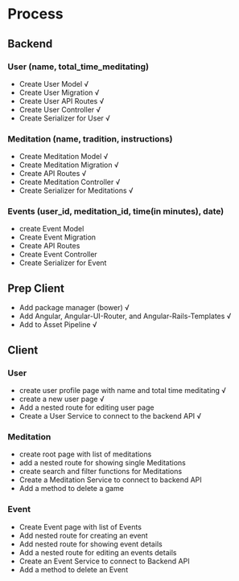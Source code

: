 # Process

## Backend
### User (name, total_time_meditating)
  - Create User Model √
  - Create User Migration √
  - Create User API Routes √
  - Create User Controller √
  - Create Serializer for User √

### Meditation (name, tradition, instructions)
  - Create Meditation Model √
  - Create Meditation Migration √
  - Create API Routes √
  - Create Meditation Controller √
  - Create Serializer for Meditations √

### Events (user_id, meditation_id, time(in minutes), date)
  - create Event Model
  - Create Event Migration
  - Create API Routes
  - Create Event Controller
  - Create Serializer for Event

## Prep Client
  - Add package manager (bower) √
  - Add Angular, Angular-UI-Router, and Angular-Rails-Templates √
  - Add to Asset Pipeline √

## Client

### User
  - create user profile page with name and total time meditating √
  - create a new user page √
  - Add a nested route for editing user page
  - Create a User Service to connect to the backend API √

### Meditation
  - create root page with list of meditations
  - add a nested route for showing single Meditations
  - create search and filter functions for Meditations
  - Create a Meditation Service to connect to backend API
  - Add a method to delete a game

### Event
  - Create Event page with list of Events
  - Add nested route for creating an event
  - Add nested route for showing event details
  - Add a nested route for editing an events details
  - Create an Event Service to connect to Backend API
  - Add a method to delete an Event
